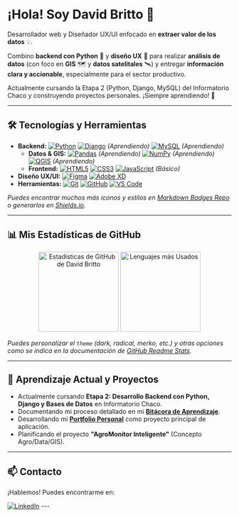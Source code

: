 # ¡Hola! Soy David Britto 👋

Desarrollador web y Diseñador UX/UI enfocado en **extraer valor de los datos** 💡.

Combino **backend con Python** 🐍 y **diseño UX** 🎨 para realizar **análisis de datos** (con foco en **GIS** 🗺️ y **datos satelitales** 🛰️) y entregar **información clara y accionable**, especialmente para el sector productivo.

Actualmente cursando la Etapa 2 (Python, Django, MySQL) del Informatorio Chaco y construyendo proyectos personales. ¡Siempre aprendiendo! 🌱

---

## 🛠️ Tecnologías y Herramientas

* **Backend:**
    [![Python](https://img.shields.io/badge/Python-3776AB?logo=python&logoColor=white&style=for-the-badge)]() [![Django](https://img.shields.io/badge/Django-092E20?logo=django&logoColor=white&style=for-the-badge)]() *(Aprendiendo)*
    [![MySQL](https://img.shields.io/badge/MySQL-4479A1?logo=mysql&logoColor=white&style=for-the-badge)]() *(Aprendiendo)*
    * **Datos & GIS:**
    [![Pandas](https://img.shields.io/badge/Pandas-150458?logo=pandas&logoColor=white&style=for-the-badge)]() *(Aprendiendo)*
    [![NumPy](https://img.shields.io/badge/NumPy-013243?logo=numpy&logoColor=white&style=for-the-badge)]() *(Aprendiendo)*
    [![QGIS](https://img.shields.io/badge/QGIS-589632?logo=qgis&logoColor=white&style=for-the-badge)]() *(Aprendiendo)*
    * **Frontend:**
    [![HTML5](https://img.shields.io/badge/HTML5-E34F26?logo=html5&logoColor=white&style=for-the-badge)]()
    [![CSS3](https://img.shields.io/badge/CSS3-1572B6?logo=css3&logoColor=white&style=for-the-badge)]()
    [![JavaScript](https://img.shields.io/badge/JavaScript-F7DF1E?logo=javascript&logoColor=black&style=for-the-badge)]() *(Básico)*
* **Diseño UX/UI:**
    [![Figma](https://img.shields.io/badge/Figma-F24E1E?logo=figma&logoColor=white&style=for-the-badge)]()
    [![Adobe XD](https://img.shields.io/badge/Adobe_XD-FF61F6?logo=adobexd&logoColor=white&style=for-the-badge)]()
* **Herramientas:**
    [![Git](https://img.shields.io/badge/Git-F05032?logo=git&logoColor=white&style=for-the-badge)]()
    [![GitHub](https://img.shields.io/badge/GitHub-181717?logo=github&logoColor=white&style=for-the-badge)]()
    [![VS Code](https://img.shields.io/badge/VS_Code-007ACC?logo=visualstudiocode&logoColor=white&style=for-the-badge)]()

*Puedes encontrar muchos más iconos y estilos en [Markdown Badges Repo](https://github.com/Ileriayo/markdown-badges/blob/master/README.md) o generarlos en [Shields.io](https://shields.io/).*

---

## 📊 Mis Estadísticas de GitHub

<p align="center">
  <img height="180em" src="https://github-readme-stats.vercel.app/api?username=TU_USUARIO_GITHUB&show_icons=true&theme=dark&hide_border=true&count_private=true&locale=es" alt="Estadísticas de GitHub de David Britto" />
  <img height="180em" src="https://github-readme-stats.vercel.app/api/top-langs/?username=TU_USUARIO_GITHUB&layout=compact&theme=dark&hide_border=true&langs_count=8&locale=es" alt="Lenguajes más Usados" />
</p>

*Puedes personalizar el `theme` (dark, radical, merko, etc.) y otras opciones como se indica en la documentación de [GitHub Readme Stats](https://github.com/anuraghazra/github-readme-stats).*

---

## 🌱 Aprendizaje Actual y Proyectos

* Actualmente cursando **Etapa 2: Desarrollo Backend con Python, Django y Bases de Datos** en Informatorio Chaco.
* Documentando mi proceso detallado en mi **[Bitácora de Aprendizaje](./BITACORA_APRENDIZAJE.md)**.
* Desarrollando mi **[Portfolio Personal](./portfolio/)** como proyecto principal de aplicación.
* Planificando el proyecto **"AgroMonitor Inteligente"** (Concepto Agro/Data/GIS).

---

## 📫 Contacto

¡Hablemos! Puedes encontrarme en:

[![LinkedIn](https://img.shields.io/badge/LinkedIn-David%20Britto-0A66C2?logo=linkedin&logoColor=white&style=for-the-badge)](URL_DE_TU_LINKEDIN) ---